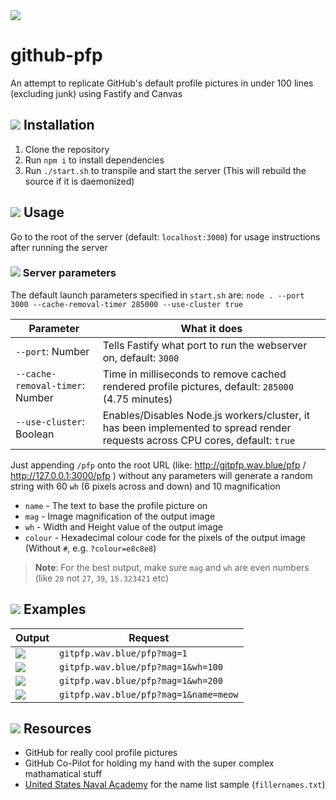 <img src="https://gitpfp.wav.blue/pfp?mag=2&name=github-pfp">

# github-pfp
An attempt to replicate GitHub's default profile pictures in under 100 lines (excluding junk) using Fastify and Canvas

## <img src="https://gitpfp.wav.blue/pfp?mag=0.3&name=installation"> Installation
1. Clone the repository
2. Run `npm i` to install dependencies
3. Run `./start.sh` to transpile and start the server (This will rebuild the source if it is daemonized)

## <img src="https://gitpfp.wav.blue/pfp?mag=0.3&name=usage"> Usage
Go to the root of the server (default: `localhost:3000`) for usage instructions after running the server

### <img src="https://gitpfp.wav.blue/pfp?mag=0.24&name=server parameters"> Server parameters
The default launch parameters specified in `start.sh` are: `node . --port 3000 --cache-removal-timer 285000 --use-cluster true`

| Parameter                       | What it does                                                                                                                  |
| ------------------------------- | ----------------------------------------------------------------------------------------------------------------------------- |
| `--port`: Number                | Tells Fastify what port to run the webserver on, default: `3000`                                                              |
| `--cache-removal-timer`: Number | Time in milliseconds to remove cached rendered profile pictures, default: `285000` (4.75 minutes)                             |
| `--use-cluster`: Boolean        | Enables/Disables Node.js workers/cluster, it has been implemented to spread render requests across CPU cores, default: `true` |

Just appending `/pfp` onto the root URL (like: http://gitpfp.wav.blue/pfp / http://127.0.0.1:3000/pfp ) without any parameters will generate a random string with 60 `wh` (6 pixels across and down) and 10 magnification

- `name` - The text to base the profile picture on
- `mag` - Image magnification of the output image
- `wh` - Width and Height value of the output image
- `colour` - Hexadecimal colour code for the pixels of the output image (Without `#`, e.g. `?colour=e8c8e8`)

> **Note**:
> For the best output, make sure `mag` and `wh` are even numbers (like `20` not `27`, `39`, `15.323421` etc)

## <img src="https://gitpfp.wav.blue/pfp?mag=0.3&name=examples"> Examples
| Output                                                   | Request                                |
| -------------------------------------------------------- | -------------------------------------- |
| <img src="https://gitpfp.wav.blue/pfp?mag=1">            | `gitpfp.wav.blue/pfp?mag=1`            |
| <img src="https://gitpfp.wav.blue/pfp?mag=1&wh=100">     | `gitpfp.wav.blue/pfp?mag=1&wh=100`     |
| <img src="https://gitpfp.wav.blue/pfp?mag=1&wh=200">     | `gitpfp.wav.blue/pfp?mag=1&wh=200`     |
| <img src="https://gitpfp.wav.blue/pfp?mag=1&name=meow">  | `gitpfp.wav.blue/pfp?mag=1&name=meow`  |

## <img src="https://gitpfp.wav.blue/pfp?mag=0.3&name=resources"> Resources
- GitHub for really cool profile pictures
- GitHub Co-Pilot for holding my hand with the super complex mathamatical stuff
- [United States Naval Academy](https://www.usna.edu/Users/cs/roche/courses/s15si335/proj1/files.php%3Ff=names.txt.html) for the name list sample (`fillernames.txt`)

